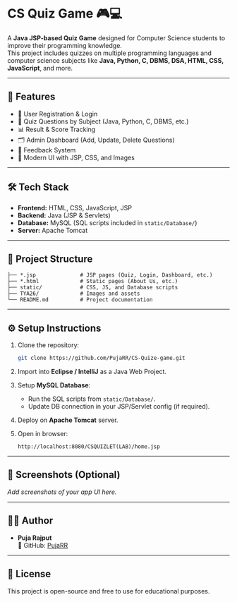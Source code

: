 # CS Quiz Game 🎮💻

A **Java JSP-based Quiz Game** designed for Computer Science students to improve their programming knowledge.  
This project includes quizzes on multiple programming languages and computer science subjects like **Java, Python, C, DBMS, DSA, HTML, CSS, JavaScript**, and more.

---

## 🚀 Features
- 🔐 User Registration & Login
- 📝 Quiz Questions by Subject (Java, Python, C, DBMS, etc.)
- 📊 Result & Score Tracking
- 🗂️ Admin Dashboard (Add, Update, Delete Questions)
- 💬 Feedback System
- 🎨 Modern UI with JSP, CSS, and Images

---

## 🛠️ Tech Stack
- **Frontend:** HTML, CSS, JavaScript, JSP
- **Backend:** Java (JSP & Servlets)
- **Database:** MySQL (SQL scripts included in `static/Database/`)
- **Server:** Apache Tomcat

---

## 📂 Project Structure
```
├── *.jsp              # JSP pages (Quiz, Login, Dashboard, etc.)
├── *.html             # Static pages (About Us, etc.)
├── static/            # CSS, JS, and Database scripts
├── TYA26/             # Images and assets
└── README.md          # Project documentation
```

---

## ⚙️ Setup Instructions
1. Clone the repository:
   ```sh
   git clone https://github.com/PujaRR/CS-Quize-game.git
   ```

2. Import into **Eclipse / IntelliJ** as a Java Web Project.

3. Setup **MySQL Database**:
   - Run the SQL scripts from `static/Database/`.
   - Update DB connection in your JSP/Servlet config (if required).

4. Deploy on **Apache Tomcat** server.

5. Open in browser:
   ```
   http://localhost:8080/CSQUIZLET(LAB)/home.jsp
   ```

---

## 📸 Screenshots (Optional)
_Add screenshots of your app UI here._

---

## 👩‍💻 Author
- **Puja Rajput**  
  📌 GitHub: [PujaRR](https://github.com/PujaRR)

---

## 📜 License
This project is open-source and free to use for educational purposes.
